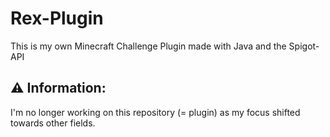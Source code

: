 # Rex-Plugin
This is my own Minecraft Challenge Plugin made with Java and the Spigot-API

## ⚠️ Information:
I'm no longer working on this repository (= plugin) as my focus shifted towards other fields. 
